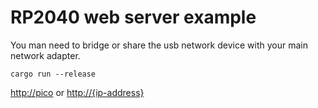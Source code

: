 # RP2040 web server example

You man need to bridge or share the usb network device with your main network adapter.

```shell
cargo run --release
```

<http://pico> or <http://{ip-address}>